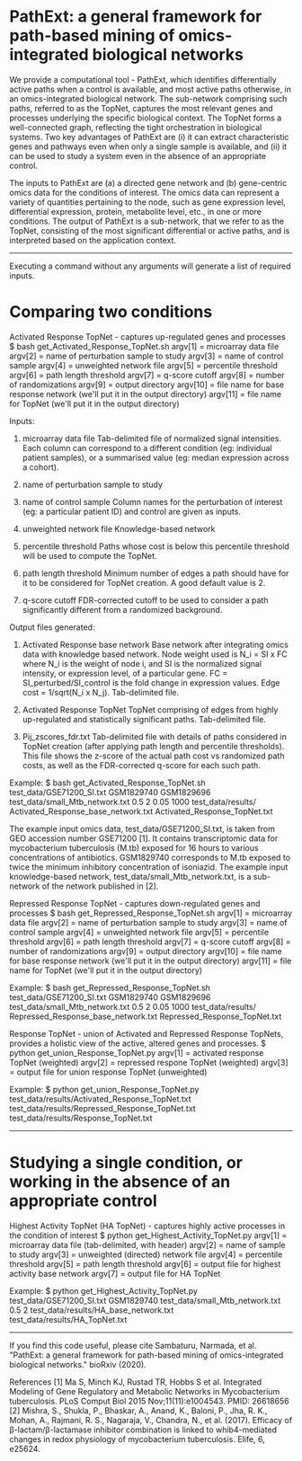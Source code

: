 # PathExt: a general framework for path-based mining of omics-integrated biological networks

We provide a computational tool - PathExt, which identifies differentially active paths when a control is available, and most active paths otherwise, in an omics-integrated biological network. The sub-network comprising such paths, referred to as the TopNet, captures the most relevant genes and processes underlying the specific biological context. The TopNet forms a well-connected graph, reflecting the tight orchestration in biological systems. Two key advantages of PathExt are (i) it can extract characteristic genes and pathways even when only a single sample is available, and (ii) it can be used to study a system even in the absence of an appropriate control.

The inputs to PathExt are (a) a directed gene network and (b) gene-centric omics data for the conditions of interest. The omics data can represent a variety of quantities pertaining to the node, such as gene expression level, differential expression, protein, metabolite level, etc., in one or more conditions. The output of PathExt is a sub-network, that we refer to as the TopNet, consisting of the most significant differential or active paths, and is interpreted based on the application context.

***************************************************************************************
Executing a command without any arguments will generate a list of required inputs.

# Comparing two conditions

Activated Response TopNet - captures up-regulated genes and processes
$ bash get_Activated_Response_TopNet.sh
argv[1] = microarray data file
argv[2] = name of perturbation sample to study
argv[3] = name of control sample
argv[4] = unweighted network file
argv[5] = percentile threshold
argv[6] = path length threshold
argv[7] = q-score cutoff
argv[8] = number of randomizations
argv[9] = output directory
argv[10] = file name for base response network (we'll put it in the output directory)
argv[11] = file name for TopNet (we'll put it in the output directory)

Inputs:
1. microarray data file
Tab-delimited file of normalized signal intensities. Each column can correspond to a different condition (eg: individual patient samples), or a summarised value (eg: median expression across a cohort). 

2. name of perturbation sample to study
3. name of control sample
Column names for the perturbation of interest (eg: a particular patient ID) and control are given as inputs.

4. unweighted network file
Knowledge-based network

5. percentile threshold
Paths whose cost is below this percentile threshold will be used to compute the TopNet.

6. path length threshold
Minimum number of edges a path should have for it to be considered for TopNet creation. A good default value is 2.

7. q-score cutoff
FDR-corrected cutoff to be used to consider a path significantly different from a randomized background.

Output files generated:
1. Activated Response base network
Base network after integrating omics data with knowledge based network. Node weight used is N_i = SI x FC where N_i is the weight of node i, and SI is the normalized signal intensity, or expression level, of a particular gene. FC = SI_perturbed/SI_control is the fold change in expression values. Edge cost = 1/sqrt(N_i x N_j). Tab-delimited file.

2. Activated Response TopNet
TopNet comprising of edges from highly up-regulated and statistically significant paths. Tab-delimited file.

3. Pij_zscores_fdr.txt
Tab-delimited file with details of paths considered in TopNet creation (after applying path length and percentile thresholds). This file shows the z-score of the actual path cost vs randomized path costs, as well as the FDR-corrected q-score for each such path.

Example:
$ bash get_Activated_Response_TopNet.sh test_data/GSE71200_SI.txt GSM1829740 GSM1829696 test_data/small_Mtb_network.txt 0.5 2 0.05 1000 test_data/results/ Activated_Response_base_network.txt Activated_Response_TopNet.txt

The example input omics data, test_data/GSE71200_SI.txt, is taken from GEO accession number GSE71200 [1]. It contains transcriptomic data for mycobacterium tuberculosis (M.tb) exposed for 16 hours to various concentrations of antibiotics.
GSM1829740 corresponds to M.tb exposed to twice the minimum inhibitory concentration of isoniazid.
The example input knowledge-based network, test_data/small_Mtb_network.txt, is a sub-network of the network published in [2].



Repressed Response TopNet - captures down-regulated genes and processes
$ bash get_Repressed_Response_TopNet.sh
argv[1] = microarray data file
argv[2] = name of perturbation sample to study
argv[3] = name of control sample
argv[4] = unweighted network file
argv[5] = percentile threshold
argv[6] = path length threshold
argv[7] = q-score cutoff
argv[8] = number of randomizations
argv[9] = output directory
argv[10] = file name for base response network (we'll put it in the output directory)
argv[11] = file name for TopNet (we'll put it in the output directory)

Example: 
$ bash get_Repressed_Response_TopNet.sh test_data/GSE71200_SI.txt GSM1829740 GSM1829696 test_data/small_Mtb_network.txt 0.5 2 0.05 1000 test_data/results/ Repressed_Response_base_network.txt Repressed_Response_TopNet.txt



Response TopNet - union of Activated and Repressed Response TopNets, provides a holistic view of the active, altered genes and processes.
$ python get_union_Response_TopNet.py
argv[1] = activated response TopNet (weighted)
argv[2] = repressed respone TopNet (weighted)
argv[3] = output file for union response TopNet (unweighted)

Example:
$ python get_union_Response_TopNet.py test_data/results/Activated_Response_TopNet.txt test_data/results/Repressed_Response_TopNet.txt test_data/results/Response_TopNet.txt




***************************************************************************************

# Studying a single condition, or working in the absence of an appropriate control

Highest Activity TopNet (HA TopNet) - captures highly active processes in the condition of interest
$ python get_Highest_Activity_TopNet.py
argv[1] = microarray data file (tab-delimited, with header)
argv[2] = name of sample to study
argv[3] = unweighted (directed) network file
argv[4] = percentile threshold
argv[5] = path length threshold
argv[6] = output file for highest activity base network
argv[7] = output file for HA TopNet

Example:
$ python get_Highest_Activity_TopNet.py test_data/GSE71200_SI.txt GSM1829740 test_data/small_Mtb_network.txt 0.5 2 test_data/results/HA_base_network.txt test_data/results/HA_TopNet.txt



***************************************************************************************

If you find this code useful, please cite
Sambaturu, Narmada, et al. "PathExt: a general framework for path-based mining of omics-integrated biological networks." bioRxiv (2020).


References
[1] Ma S, Minch KJ, Rustad TR, Hobbs S et al. Integrated Modeling of Gene Regulatory and Metabolic Networks in Mycobacterium tuberculosis. PLoS Comput Biol 2015 Nov;11(11):e1004543. PMID: 26618656
[2] Mishra, S., Shukla, P., Bhaskar, A., Anand, K., Baloni, P., Jha, R. K., Mohan, A., Rajmani, R. S., Nagaraja, V., Chandra, N., et al. (2017). Efficacy of β-lactam/β-lactamase inhibitor combination is linked to whib4-mediated changes in redox physiology of mycobacterium tuberculosis. Elife, 6, e25624.
